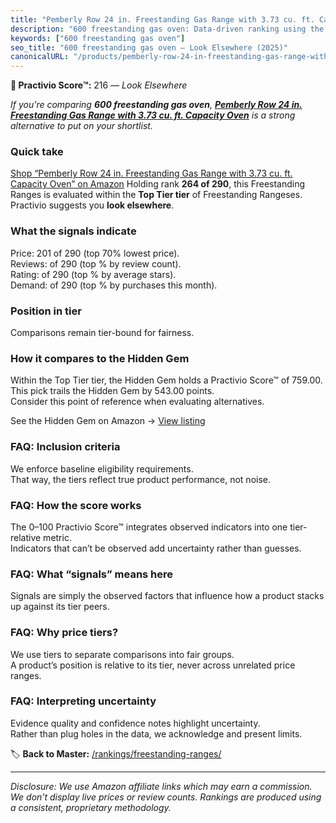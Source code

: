 ```yaml
---
title: "Pemberly Row 24 in. Freestanding Gas Range with 3.73 cu. ft. Capacity Oven"
description: "600 freestanding gas oven: Data-driven ranking using the Practivio Score™. Positioned by quality, value, demand, findability, momentum."
keywords: ["600 freestanding gas oven"]
seo_title: "600 freestanding gas oven — Look Elsewhere (2025)"
canonicalURL: "/products/pemberly-row-24-in-freestanding-gas-range-with-373-cu-ft-capacity-oven-B0FFH1J7GB/"
---
```


**🚫 Practivio Score™:** 216 — _Look Elsewhere_


*If you're comparing **600 freestanding gas oven**, **[Pemberly Row 24 in. Freestanding Gas Range with 3.73 cu. ft. Capacity Oven](https://www.amazon.com/dp/B0FFH1J7GB?tag=practivio-20)** is a strong alternative to put on your shortlist.*
### Quick take
[Shop “Pemberly Row 24 in. Freestanding Gas Range with 3.73 cu. ft. Capacity Oven” on Amazon](https://www.amazon.com/dp/B0FFH1J7GB?tag=practivio-20)
Holding rank **264 of 290**, this Freestanding Ranges is evaluated within the **Top Tier tier** of Freestanding Rangeses.  
Practivio suggests you **look elsewhere**.

### What the signals indicate
Price: 201 of 290 (top 70% lowest price).  
Reviews:  of 290 (top % by review count).  
Rating:  of 290 (top % by average stars).  
Demand:  of 290 (top % by purchases this month).

### Position in tier
Comparisons remain tier-bound for fairness.

### How it compares to the Hidden Gem
Within the Top Tier tier, the Hidden Gem holds a Practivio Score™ of 759.00.  
This pick trails the Hidden Gem by 543.00 points.  
Consider this point of reference when evaluating alternatives.  

See the Hidden Gem on Amazon → [View listing](https://www.amazon.com/dp/B07MYBQKDX?tag=practivio-20)

### FAQ: Inclusion criteria
We enforce baseline eligibility requirements.  
That way, the tiers reflect true product performance, not noise.

### FAQ: How the score works
The 0–100 Practivio Score™ integrates observed indicators into one tier-relative metric.  
Indicators that can’t be observed add uncertainty rather than guesses.

### FAQ: What “signals” means here
Signals are simply the observed factors that influence how a product stacks up against its tier peers.

### FAQ: Why price tiers?
We use tiers to separate comparisons into fair groups.  
A product’s position is relative to its tier, never across unrelated price ranges.

### FAQ: Interpreting uncertainty
Evidence quality and confidence notes highlight uncertainty.  
Rather than plug holes in the data, we acknowledge and present limits.


🏷️ **Back to Master:** [/rankings/freestanding-ranges/](/rankings/freestanding-ranges/)

---
_Disclosure: We use Amazon affiliate links which may earn a commission. We don’t display live prices or review counts. Rankings are produced using a consistent, proprietary methodology._

